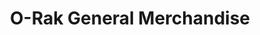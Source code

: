 ---
title: "O-Rak General Merchandise"
url: /tarlac-city/o-rak-general-merchandise/
shop: Dorfladen
---